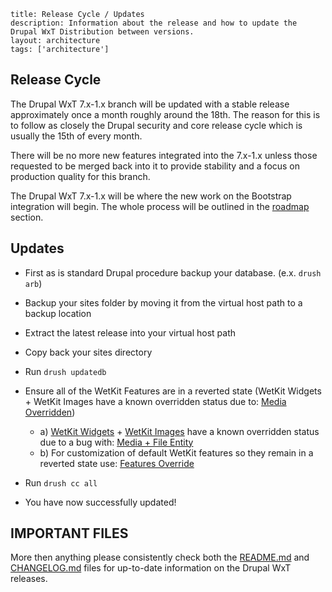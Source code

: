```
title: Release Cycle / Updates
description: Information about the release and how to update the Drupal WxT Distribution between versions.
layout: architecture
tags: ['architecture']
```

Release Cycle
-------------

The Drupal WxT 7.x-1.x branch will be updated with a stable release approximately
once a month roughly around the 18th. The reason for this is to follow as closely
the Drupal security and core release cycle which is usually the 15th of every month.

There will be no more new features integrated into the 7.x-1.x unless those requested to
be merged back into it to provide stability and a focus on production quality for this
branch.

The Drupal WxT 7.x-1.x will be where the new work on the Bootstrap integration will
begin. The whole process will be outlined in the [roadmap][roadmap] section.

Updates
-------

* First as is standard Drupal procedure backup your database. (e.x. `drush arb`)
* Backup your sites folder by moving it from the virtual host path to a backup location
* Extract the latest release into your virtual host path
* Copy back your sites directory
* Run `drush updatedb`
* Ensure all of the WetKit Features are in a reverted state (WetKit Widgets + WetKit Images have a known overridden status due to: [Media Overridden][media_overriden])

  * a) [WetKit Widgets][wetkit_widgets] + [WetKit Images][wetkit_images] have a known overridden status due to a bug with: [Media + File Entity][media_overriden]
  * b) For customization of default WetKit features so they remain in a reverted state use: [Features Override][features_override]

* Run `drush cc all`
* You have now successfully updated!

IMPORTANT FILES
---------------

More then anything please consistently check both the [README.md][readme] and [CHANGELOG.md][readme] files for up-to-date information on the Drupal WxT releases.

<!-- Links Referenced -->

[features_override]:  https://drupal.org/project/features_override
[media_overriden]:    https://drupal.org/node/2104193
[roadmap]:            /pages/roadmap
[wetkit_widgets]:     /wxt/widgets
[wetkit_images]:      /wxt/images
[changelog]:          https://github.com/wet-boew/wet-boew-drupal/blob/7.x-1.x/CHANGELOG.md
[readme]:             https://github.com/wet-boew/wet-boew-drupal/blob/7.x-1.x/README.md
